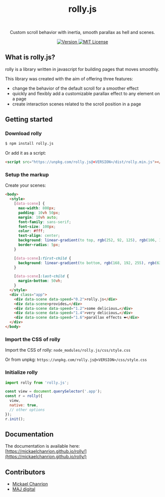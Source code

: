 <h1 align="center">rolly.js</h1>
<br>
<p align="center">Custom scroll behavior with inertia, smooth parallax as hell and scenes.</p>
<p align="center">
  <a href="https://www.npmjs.com/package/rolly.js">
		<img src="https://img.shields.io/npm/v/rolly.js.svg" alt="Version">
	</a>
  <a href="https://opensource.org/licenses/MIT">
		<img src="https://img.shields.io/npm/l/rolly.js.svg" alt="MIT License">
	</a>
</p>

## What is rolly.js?

rolly is a library written in javascript for building pages that moves smoothly.

This library was created with the aim of offering three features:
- change the behavior of the default scroll for a smoother effect
- quickly and flexibly add a customizable parallax effect to any element on a page
- create interaction scenes related to the scroll position in a page

## Getting started

### Download rolly

```bash
$ npm install rolly.js
```

Or add it as a script:
```html
<script src="https://unpkg.com/rolly.js@<VERSION>/dist/rolly.min.js"></script>
```

### Setup the markup

Create your scenes:

```html
<body>
  <style>
    [data-scene] {
      max-width: 800px;
      padding: 10vh 50px;
      margin: 10vh auto;
      font-family: sans-serif;
      font-size: 100px;
      color: #fff;
      text-align: center;
      background: linear-gradient(to top, rgb(252, 92, 125), rgb(106, 130, 251));
      border-radius: 5px;
    }

    [data-scene]:first-child {
      background: linear-gradient(to bottom, rgb(168, 192, 255), rgb(63, 43, 150));
    }

    [data-scene]:last-child {
      margin-bottom: 50vh;
    }
  </style>
  <div class="app">
    <div data-scene data-speed="0.2">rolly.js</div>
    <div data-scene>provides…</div>
    <div data-scene data-speed="1.2">some delicious…</div>
    <div data-scene data-speed="1.4">very delicious…</div>
    <div data-scene data-speed="1.6">parallax effects ❤️</div>
  </div>
</body>
```

### Import the CSS of rolly

Import the CSS of rolly: `node_modules/rolly.js/css/style.css`

Or from unpkg: `https://unpkg.com/rolly.js@<VERSION>/css/style.css`

### Initialize rolly

```js
import rolly from 'rolly.js';

const view = document.querySelector('.app');
const r = rolly({
  view,
  native: true,
  // other options
});
r.init();
```

## Documentation

The documentation is available here: [https://mickaelchanrion.github.io/rolly/](https://mickaelchanrion.github.io/rolly/)

## Contributors

- [Mickael Chanrion](https://github.com/mickaelchanrion/)
- [MAJ digital](https://github.com/majdigital/)